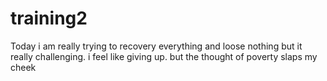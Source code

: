 # training2
Today i am really trying to recovery everything and loose nothing but it really challenging. i feel like giving up. but the thought of poverty slaps my cheek

